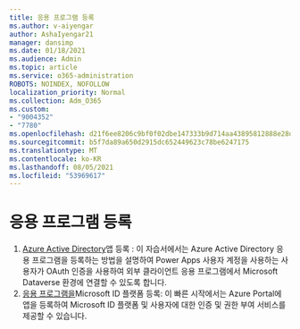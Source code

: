 ```yaml
---
title: 응용 프로그램 등록
ms.author: v-aiyengar
author: AshaIyengar21
manager: dansimp
ms.date: 01/18/2021
ms.audience: Admin
ms.topic: article
ms.service: o365-administration
ROBOTS: NOINDEX, NOFOLLOW
localization_priority: Normal
ms.collection: Adm_O365
ms.custom:
- "9004352"
- "7780"
ms.openlocfilehash: d21f6ee8206c9bf0f02dbe147333b9d714aa43895812888e28d564e37f56dca1
ms.sourcegitcommit: b5f7da89a650d2915dc652449623c78be6247175
ms.translationtype: MT
ms.contentlocale: ko-KR
ms.lasthandoff: 08/05/2021
ms.locfileid: "53969617"
---
```

# <a name="application-registration"></a>응용 프로그램 등록

1. [Azure Active Directory](https://docs.microsoft.com/powerapps/developer/data-platform/walkthrough-register-app-azure-active-directory)앱 등록 : 이 자습서에서는 Azure Active Directory 응용 프로그램을 등록하는 방법을 설명하여 Power Apps 사용자 계정을 사용하는 사용자가 OAuth 인증을 사용하여 외부 클라이언트 응용 프로그램에서 Microsoft Dataverse 환경에 연결할 수 있도록 합니다.
1. [응용 프로그램을](https://docs.microsoft.com/azure/active-directory/develop/quickstart-register-app)Microsoft ID 플랫폼 등록: 이 빠른 시작에서는 Azure Portal에 앱을 등록하여 Microsoft ID 플랫폼 및 사용자에 대한 인증 및 권한 부여 서비스를 제공할 수 있습니다.
